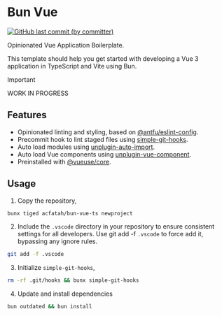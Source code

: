 # Bun Vue

<p>
  <a href="https://github.com/acfatah/bun-vue-ts/commits/main">
  <img alt="GitHub last commit (by committer)" src="https://img.shields.io/github/last-commit/acfatah/bun-vue-ts?display_timestamp=committer&style=flat-square"></a>
</p>

Opinionated Vue Application Boilerplate.

This template should help you get started with developing a Vue 3 application in TypeScript and Vite using Bun.

> [!IMPORTANT]
> WORK IN PROGRESS

## Features

- Opinionated linting and styling, based on [@antfu/eslint-config](https://github.com/antfu/eslint-config).
- Precommit hook to lint staged files using [simple-git-hooks](https://github.com/toplenboren/simple-git-hooks).
- Auto load modules using [unplugin-auto-import](https://github.com/unplugin/unplugin-auto-import).
- Auto load Vue components using [unplugin-vue-component](https://github.com/unplugin/unplugin-vue-components).
- Preinstalled with [@vueuse/core](https://vueuse.org/functions.html).

## Usage

1. Copy the repository,

```bash
bunx tiged acfatah/bun-vue-ts newproject
```

2. Include the `.vscode` directory in your repository to ensure consistent settings for all developers. Use git add -f `.vscode` to force add it, bypassing any ignore rules.

```bash
git add -f .vscode
```

3. Initialize `simple-git-hooks`,

```bash
rm -rf .git/hooks && bunx simple-git-hooks
```

4. Update and install dependencies

```bash
bun outdated && bun install
```
